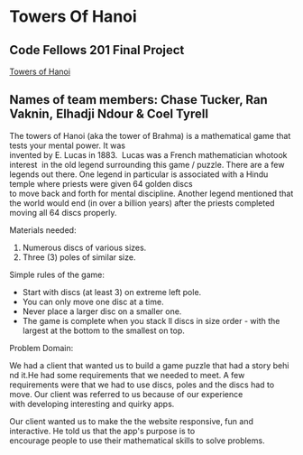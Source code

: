 # Towers Of Hanoi
## Code Fellows 201 Final Project

[Towers of Hanoi](towersOfHanoi.png)

## Names of team members: Chase Tucker, Ran Vaknin, Elhadji Ndour & Coel Tyrell

The towers of Hanoi (aka the tower of Brahma) is a mathematical game that tests your mental power.  It was invented by E. Lucas in 1883.  Lucas was a French mathematician whotook interest  in the old legend surrounding this game / puzzle.  There are a few legends out there.  One legend in particular is associated with a Hindu temple where priests were given 64 golden discs to move back and forth for mental discipline.  Another legend mentioned that the world would end (in over a billion years) after the priests completed moving all 64 discs properly.

Materials needed:

1. Numerous discs of various sizes.
2. Three (3) poles of similar size.


Simple rules of the game:

* Start with discs (at least 3) on extreme left pole.
* You can only move one disc at a time.
* Never place a larger disc on a smaller one.
* The game is complete when you stack ll discs in size order - with the largest at the bottom to the smallest on top.

Problem Domain:

We had a client that wanted us to build a game puzzle that had a story behind it.He had some requirements that we needed to meet.  A few requirements were that we had to use discs, poles and the discs had to move.  Our client was referred to us because of our experience with developing interesting and quirky apps.

Our client wanted us to make the the website responsive, fun and interactive. He told us that the app's purpose is to encourage people to use their mathematical skills to solve problems.
